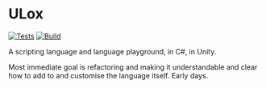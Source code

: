 # ULox

[![Tests](https://github.com/stevehalliwell/ulox/actions/workflows/tests.yml/badge.svg)](https://github.com/stevehalliwell/ulox/actions/workflows/tests.yml) [![Build](https://github.com/stevehalliwell/ulox/actions/workflows/build-deploy.yml/badge.svg)](https://github.com/stevehalliwell/ulox/actions/workflows/build-deploy.yml)

A scripting language and language playground, in C#, in Unity.

Most immediate goal is refactoring and making it understandable and clear how to add to and customise the language itself. Early days.
